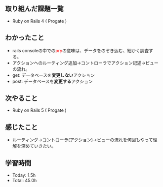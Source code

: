 ## 取り組んだ課題一覧
- Ruby on Rails 4 ( Progate ) 
## わかったこと
- rails consoleの中での<span style="color: red">pry</span>の意味は、データをのぞき込む、細かく調査する。
- アクションへのルーティング追加→コントローラでアクション記述→ビューの流れ。
- get: データベースを**変更しない**アクション
- post: データベースを**変更する**アクション
## 次やること
- Ruby on Rails 5 ( Progate ) 
## 感じたこと
- ルーティング→コントローラ(アクション)→ビューの流れを何回もやって理解を深めていきたい。
## 学習時間
- Today: 1.5h
- Total: 45.0h
